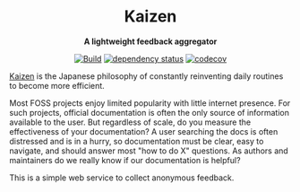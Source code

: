 <div align="center">
<h1> Kaizen </h1>
<p>

**A lightweight feedback aggregator**

</p>

[![Build](https://github.com/realaravinth/kaizen/actions/workflows/linux.yml/badge.svg)](https://github.com/realaravinth/kaizen/actions/workflows/linux.yml)
[![dependency status](https://deps.rs/repo/github/realaravinth/kaizen/status.svg)](https://deps.rs/repo/github/realaravinth/kaizen)
[![codecov](https://codecov.io/gh/realaravinth/kaizen/branch/master/graph/badge.svg)](https://codecov.io/gh/realaravinth/kaizen)

</div>

[Kaizen](https://en.wikipedia.org/wiki/Kaizen#History) is the Japanese
philosophy of constantly reinventing daily routines to become more
efficient. 

Most FOSS projects enjoy limited popularity with little internet
presence. For such projects, official documentation is often the only
source of information available to the user. But regardless of scale, do
you measure the effectiveness of your documentation? A user searching
the docs is often distressed and is in a hurry, so documentation must be
clear, easy to navigate, and should answer most "how to do X" questions.
As authors and maintainers do we really know if our documentation is
helpful?

This is a simple web service to collect anonymous feedback.
